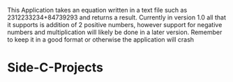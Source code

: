 This Application takes an equation written in a text file such as 2312233234+84739293
and returns a result. Currently in version 1.0 all that it supports is addition
of 2 positive numbers, however support for negative numbers and multiplication will
likely be done in a later version. Remember to keep it in a good format or otherwise the application will crash
# Side-C-Projects
